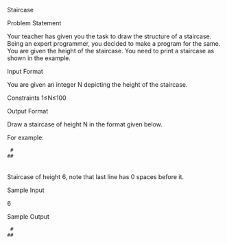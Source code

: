 Staircase

Problem Statement

Your teacher has given you the task to draw the structure of a staircase. Being an expert programmer, you decided to make a program for the same. You are given the height of the staircase. You need to print a staircase as shown in the example.

Input Format

You are given an integer N depicting the height of the staircase.

Constraints
1≤N≤100

Output Format

Draw a staircase of height N in the format given below.

For example:

     #
    ##
   ###
  ####
 #####
######

Staircase of height 6, note that last line has 0 spaces before it.

Sample Input

6

Sample Output

     #
    ##
   ###
  ####
 #####
######

